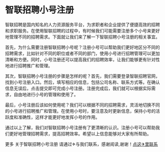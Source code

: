 # 智联招聘小号注册

智联招聘是国内知名的人力资源服务平台，为求职者和企业提供了便捷高效的招聘和求职服务。在使用智联招聘的过程中，有时候我们可能需要注册多个小号来更好地管理不同的招聘需求。下面就让我们来了解一下智联招聘小号注册的相关事宜。

首先，为什么需要注册智联招聘小号呢？注册小号可以帮助我们更好地区分不同的招聘需求，比如针对不同的职位或者不同的部门，使用小号进行招聘管理可以更加清晰和方便。同时，小号注册还可以提高我们的招聘效率，让我们能够更有针对性地进行招聘推广和管理。

其次，智联招聘小号注册的步骤是怎样的呢？首先，我们需要登录智联招聘官网，找到小号注册入口。然后，填写相应的信息，包括公司名称、联系方式等。在确认信息无误后，点击提交即可完成小号注册。注册完成后，我们就可以根据实际需求，自由地进行小号的管理和使用了。

最后，小号注册后该如何使用呢？我们可以根据不同的招聘需求，灵活地切换不同的小号进行招聘推广和管理。在使用小号时，要注意及时更新信息，保持小号的活跃度和准确性，这样才能更好地发挥小号的作用。

通过以上了解，我们对智联招聘小号注册有了更清晰的认识。注册小号可以帮助我们更好地管理招聘需求，提高招聘效率。希望以上信息能够对大家有所帮助。

更多 关于智联招聘小号注册 请通过✈与我们联系，感谢阅读,谢谢！[点这✈里联系](https://ads.k02.cc)